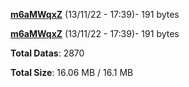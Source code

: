 [**m6aMWqxZ**](/data/m6aMWqxZ.txt) (13/11/22 - 17:39)- 191 bytes

[**m6aMWqxZ**](/data/m6aMWqxZ.txt) (13/11/22 - 17:39)- 191 bytes

**Total Datas**: 2870

**Total Size**: 16.06 MB / 16.1 MB